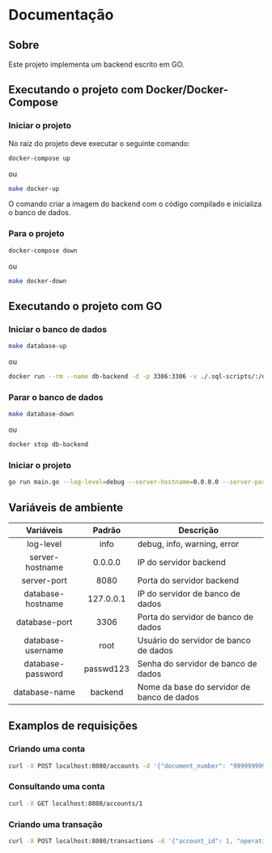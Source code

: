 # Documentação

## Sobre

Este projeto implementa um backend escrito em GO.

## Executando o projeto com Docker/Docker-Compose

### Iniciar o projeto

No raiz do projeto deve executar o seguinte comando:

```sh
docker-compose up
```

ou 

```sh
make docker-up
```

O comando criar a imagem do backend com o código compilado e inicializa o banco de dados.

### Para o projeto

```sh
docker-compose down
```

ou 

```sh
make docker-down
```

## Executando o projeto com GO

### Iniciar o banco de dados

```sh
make database-up
```

ou

```sh
docker run --rm --name db-backend -d -p 3306:3306 -v ./.sql-scripts/:/docker-entrypoint-initdb.d/ -e MYSQL_DATABASE=backend -e MYSQL_ROOT_PASSWORD=passwd123 mysql:8.0.21
```

### Parar o banco de dados

```sh
make database-down
```

ou

```sh
docker stop db-backend
```

### Iniciar o projeto

```sh
go run main.go --log-level=debug --server-hostname=0.0.0.0 --server-port=8080 --database-hostname=localhost --database-username=root --database-password=passwd123 --database-name=backend
```

## Variáveis de ambiente

| Variáveis              | Padrão       | Descrição                                       |
|:----------------------:|:------------:|-------------------------------------------------|
| log-level              | info         | debug, info, warning, error                     |
| server-hostname        | 0.0.0.0      | IP do servidor backend                          |
| server-port            | 8080         | Porta do servidor backend                       |
| database-hostname      | 127.0.0.1    | IP do servidor de banco de dados                |
| database-port          | 3306         | Porta do servidor de banco de dados             |
| database-username      | root         | Usuário do servidor de banco de dados           |
| database-password      | passwd123    | Senha do servidor de banco de dados             |
| database-name          | backend      | Nome da base do servidor de banco de dados      |

## Examplos de requisições

### Criando uma conta

```sh
curl -X POST localhost:8080/accounts -d '{"document_number": "999999999"}' -H 'Content-Type: application/json'
```

### Consultando uma conta

```sh
curl -X GET localhost:8080/accounts/1
```

### Criando uma transação

```sh
curl -X POST localhost:8080/transactions -d '{"account_id": 1, "operation_type_id": 4, "amount": 100.00}' -H 'Content-Type: application/json'
```